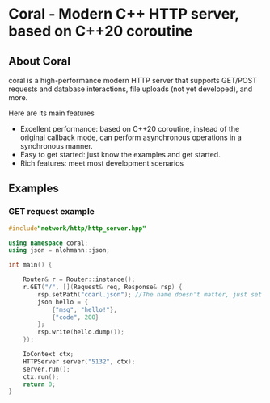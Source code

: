 # Coral - Modern C++ HTTP server, based on C++20 coroutine

## About Coral
coral is a high-performance modern HTTP server that supports GET/POST requests and database interactions, file uploads (not yet developed), and more.

Here are its main features
* Excellent performance: based on C++20 coroutine, instead of the original callback mode, can perform asynchronous operations in a synchronous manner.
* Easy to get started: just know the examples and get started.
* Rich features: meet most development scenarios

## Examples

### GET request example
```cpp
#include"network/http/http_server.hpp"

using namespace coral;
using json = nlohmann::json;

int main() {

	Router& r = Router::instance();
	r.GET("/", [](Request& req, Response& rsp) {
		rsp.setPath("coarl.json"); //The name doesn't matter, just set it to json format
		json hello = {
			{"msg", "hello!"},
			{"code", 200}
		};
		rsp.write(hello.dump());
	});

	IoContext ctx;
	HTTPServer server("5132", ctx);
	server.run();
	ctx.run();
	return 0;
}

```
